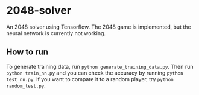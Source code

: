 # 2048-solver
An 2048 solver using Tensorflow. The 2048 game is implemented, but the neural network is currently not working.

## How to run
To generate training data, run `python generate_training_data.py`. Then run `python train_nn.py` and you can check the accuracy by running `python test_nn.py`. If you want to compare it to a random player, try `python random_test.py`.